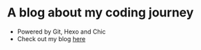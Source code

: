 # A blog about my coding journey
* Powered by Git, Hexo and Chic
* Check out my blog [here](https://arwinlashawn.github.io/)
